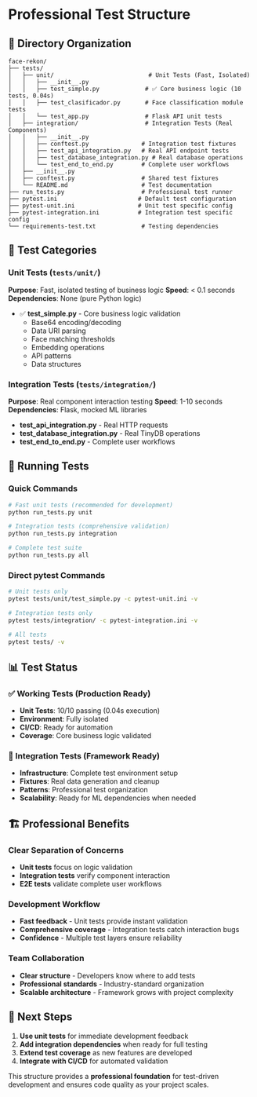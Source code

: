# Professional Test Structure

## 📂 Directory Organization

```
face-rekon/
├── tests/
│   ├── unit/                           # Unit Tests (Fast, Isolated)
│   │   ├── __init__.py
│   │   ├── test_simple.py             # ✅ Core business logic (10 tests, 0.04s)
│   │   ├── test_clasificador.py       # Face classification module tests
│   │   └── test_app.py                # Flask API unit tests
│   ├── integration/                   # Integration Tests (Real Components)
│   │   ├── __init__.py
│   │   ├── conftest.py               # Integration test fixtures
│   │   ├── test_api_integration.py   # Real API endpoint tests
│   │   ├── test_database_integration.py # Real database operations
│   │   └── test_end_to_end.py        # Complete user workflows
│   ├── __init__.py
│   ├── conftest.py                   # Shared test fixtures
│   └── README.md                     # Test documentation
├── run_tests.py                      # Professional test runner
├── pytest.ini                       # Default test configuration
├── pytest-unit.ini                  # Unit test specific config
├── pytest-integration.ini           # Integration test specific config
└── requirements-test.txt             # Testing dependencies
```

## 🎯 Test Categories

### Unit Tests (`tests/unit/`)

**Purpose**: Fast, isolated testing of business logic
**Speed**: < 0.1 seconds
**Dependencies**: None (pure Python logic)

- ✅ **test_simple.py** - Core business logic validation
  - Base64 encoding/decoding
  - Data URI parsing
  - Face matching thresholds
  - Embedding operations
  - API patterns
  - Data structures

### Integration Tests (`tests/integration/`)

**Purpose**: Real component interaction testing
**Speed**: 1-10 seconds
**Dependencies**: Flask, mocked ML libraries

- **test_api_integration.py** - Real HTTP requests
- **test_database_integration.py** - Real TinyDB operations
- **test_end_to_end.py** - Complete user workflows

## 🚀 Running Tests

### Quick Commands

```bash
# Fast unit tests (recommended for development)
python run_tests.py unit

# Integration tests (comprehensive validation)
python run_tests.py integration

# Complete test suite
python run_tests.py all
```

### Direct pytest Commands

```bash
# Unit tests only
pytest tests/unit/test_simple.py -c pytest-unit.ini -v

# Integration tests only
pytest tests/integration/ -c pytest-integration.ini -v

# All tests
pytest tests/ -v
```

## 📊 Test Status

### ✅ Working Tests (Production Ready)

- **Unit Tests**: 10/10 passing (0.04s execution)
- **Environment**: Fully isolated
- **CI/CD**: Ready for automation
- **Coverage**: Core business logic validated

### 🔨 Integration Tests (Framework Ready)

- **Infrastructure**: Complete test environment setup
- **Fixtures**: Real data generation and cleanup
- **Patterns**: Professional test organization
- **Scalability**: Ready for ML dependencies when needed

## 🏗️ Professional Benefits

### Clear Separation of Concerns

- **Unit tests** focus on logic validation
- **Integration tests** verify component interaction
- **E2E tests** validate complete user workflows

### Development Workflow

- **Fast feedback** - Unit tests provide instant validation
- **Comprehensive coverage** - Integration tests catch interaction bugs
- **Confidence** - Multiple test layers ensure reliability

### Team Collaboration

- **Clear structure** - Developers know where to add tests
- **Professional standards** - Industry-standard organization
- **Scalable architecture** - Framework grows with project complexity

## 🎉 Next Steps

1. **Use unit tests** for immediate development feedback
2. **Add integration dependencies** when ready for full testing
3. **Extend test coverage** as new features are developed
4. **Integrate with CI/CD** for automated validation

This structure provides a **professional foundation** for test-driven development and ensures code quality as your project scales.
